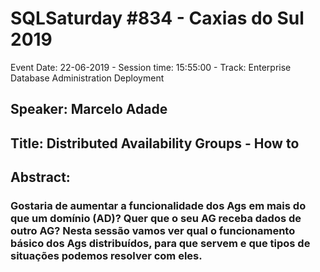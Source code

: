 # SQLSaturday #834 - Caxias do Sul 2019
Event Date: 22-06-2019 - Session time: 15:55:00 - Track: Enterprise Database Administration  Deployment
## Speaker: Marcelo Adade
## Title: Distributed Availability Groups - How to
## Abstract:
### Gostaria de aumentar a funcionalidade dos Ags em mais do que um domínio (AD)? Quer que o seu AG receba dados de outro AG? Nesta sessão vamos ver qual o funcionamento básico dos Ags distribuídos, para que servem e que tipos de situações podemos resolver com eles.

